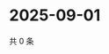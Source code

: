 # 2025-09-01

共 0 条

<!-- BEGIN ZHIHUVIDEO -->
<!-- 最后更新时间 Mon Sep 01 2025 06:10:15 GMT+0800 (China Standard Time) -->

<!-- END ZHIHUVIDEO -->
